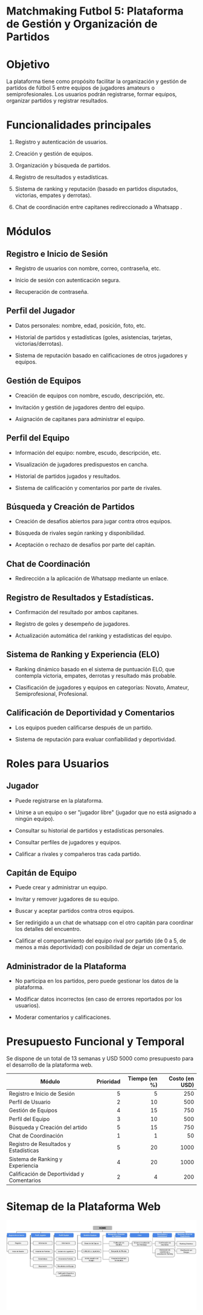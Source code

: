 # Matchmaking Futbol 5: Plataforma de Gestión y Organización de Partidos

# Objetivo
La plataforma tiene como propósito facilitar la organización y gestión de partidos de fútbol 5 entre equipos de jugadores amateurs o semiprofesionales. Los usuarios podrán registrarse, formar equipos, organizar partidos y registrar resultados.

# Funcionalidades principales

1. Registro y autenticación de usuarios.

2. Creación y gestión de equipos.


3. Organización y búsqueda de partidos.


4. Registro de resultados y estadísticas.


5. Sistema de ranking y reputación (basado en partidos disputados, victorias, empates y derrotas).


6. Chat de coordinación entre capitanes redireccionado a Whatsapp .


# Módulos 

## Registro e Inicio de Sesión

- Registro de usuarios con nombre, correo, contraseña, etc.

- Inicio de sesión con autenticación segura.

- Recuperación de contraseña.


## Perfil del Jugador

- Datos personales: nombre, edad, posición, foto, etc.

- Historial de partidos y estadísticas (goles, asistencias, tarjetas, victorias/derrotas).

- Sistema de reputación basado en calificaciones de otros jugadores y equipos.


## Gestión de Equipos

- Creación de equipos con nombre, escudo, descripción, etc.

- Invitación y gestión de jugadores dentro del equipo.

- Asignación de capitanes para administrar el equipo.


## Perfil del Equipo

- Información del equipo: nombre, escudo, descripción, etc.

- Visualización de jugadores predispuestos en cancha.

- Historial de partidos jugados y resultados.

- Sistema de calificación y comentarios por parte de rivales.


## Búsqueda y Creación de Partidos

- Creación de desafíos abiertos para jugar contra otros equipos.

- Búsqueda de rivales según ranking y disponibilidad.

- Aceptación o rechazo de desafíos por parte del capitán.


## Chat de Coordinación

- Redirección a la aplicación de Whatsapp mediante un enlace.

## Registro de Resultados y Estadísticas.

- Confirmación del resultado por ambos capitanes.

- Registro de goles y desempeño de jugadores.

- Actualización automática del ranking y estadísticas del equipo.

## Sistema de Ranking y Experiencia (ELO)

- Ranking dinámico basado en el sistema de puntuación ELO, que contempla victoria, empates, derrotas y resultado más probable.

- Clasificación de jugadores y equipos en categorías: Novato, Amateur, Semiprofesional, Profesional.


## Calificación de Deportividad y Comentarios 

- Los equipos pueden calificarse después de un partido.

- Sistema de reputación para evaluar confiabilidad y deportividad.

# Roles para Usuarios

## Jugador

- Puede registrarse en la plataforma.

- Unirse a un equipo o ser "jugador libre" (jugador que no está asignado a ningún equipo).

- Consultar su historial de partidos y estadísticas personales.

- Consultar perfiles de jugadores y equipos.

- Calificar a rivales y compañeros tras cada partido.


## Capitán de Equipo

- Puede crear y administrar un equipo.

- Invitar y remover jugadores de su equipo.

- Buscar y aceptar partidos contra otros equipos.

- Ser redirigido a un chat de whatsapp con el otro capitán para coordinar los detalles del encuentro.

- Calificar el comportamiento del equipo rival por partido (de 0 a 5, de menos a más deportividad) con posibilidad de dejar un comentario.


## Administrador de la Plataforma

- No participa en los partidos, pero puede gestionar los datos de la plataforma.

- Modificar datos incorrectos (en caso de errores reportados por los usuarios).

- Moderar comentarios y calificaciones.

# Presupuesto Funcional y Temporal

Se dispone de un total de 13 semanas y USD 5000 como presupuesto para el desarrollo de la plataforma web.

| Módulo | Prioridad | Tiempo (en %) | Costo (en USD) |
| ------ | ---: | ---: | ---: |
| Registro e Inicio de Sesión | 5 | 5 | 250 |
| Perfil de Usuario | 2 | 10  | 500 |
| Gestión de Equipos | 4 | 15 | 750 |
| Perfil del Equipo | 3 | 10 | 500 | 
| Búsqueda y Creación del artido | 5 | 15 | 750 |
| Chat de Coordinación | 1 | 1 | 50 |
| Registro de Resultados y Estadísticas | 5 | 20 | 1000 |
| Sistema de Ranking y Experiencia | 4 | 20 | 1000 |
| Calificación de Deportividad y Comentarios | 2 | 4 | 200 |

# Sitemap de la Plataforma Web
![Alt text](sitemap.jpg)
